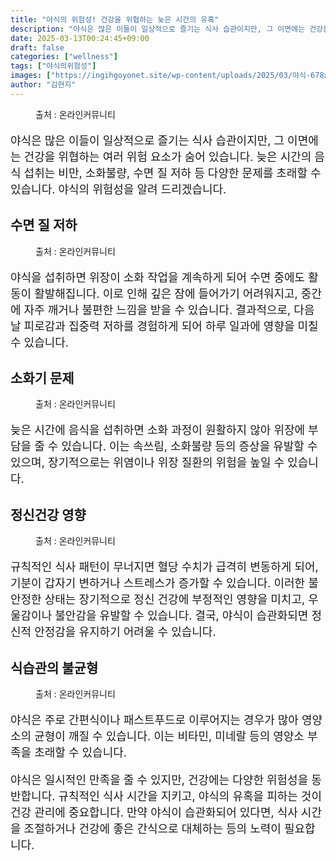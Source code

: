 ```yaml
---
title: "야식의 위험성! 건강을 위협하는 늦은 시간의 유혹"
description: "야식은 많은 이들이 일상적으로 즐기는 식사 습관이지만, 그 이면에는 건강을 위협하는 여러 위험 요소가 숨어 있습니다. 늦은 시간의 음식 섭취는 비만, 소화불량, 수면 질 저하 등 다양한 문제를 초래할 수 있습니다. 야식의 위험성을 알려 드리겠습니다."
date: 2025-03-13T00:24:45+09:00
draft: false
categories: ["wellness"]
tags: ["야식의위험성"]
images: ["https://ingihgoyonet.site/wp-content/uploads/2025/03/야식-678x1024.jpg", "https://ingihgoyonet.site/wp-content/uploads/2025/03/수면질저하-1024x683.jpg", "https://ingihgoyonet.site/wp-content/uploads/2025/03/소화불량-683x1024.jpg", "https://ingihgoyonet.site/wp-content/uploads/2025/03/우울-1024x683.jpg", "https://ingihgoyonet.site/wp-content/uploads/2025/03/야식피자-1024x684.jpg"]
author: "김현지"
---
```


<figure ><img src="https://ingihgoyonet.site/wp-content/uploads/2025/03/야식-678x1024.jpg" alt="" style="aspect-ratio:16/9;object-fit:cover"/><figcaption >출처 : 온라인커뮤니티</figcaption></figure> <p style="font-size:18px">야식은 많은 이들이 일상적으로 즐기는 식사 습관이지만, 그 이면에는 건강을 위협하는 여러 위험 요소가 숨어 있습니다. 늦은 시간의 음식 섭취는 비만, 소화불량, 수면 질 저하 등 다양한 문제를 초래할 수 있습니다. 야식의 위험성을 알려 드리겠습니다.</p> <h2 >수면 질 저하</h2> <figure ><img src="https://ingihgoyonet.site/wp-content/uploads/2025/03/수면질저하-1024x683.jpg" alt="" style="aspect-ratio:16/9;object-fit:cover"/><figcaption >출처 : 온라인커뮤니티</figcaption></figure> <p style="font-size:18px">야식을 섭취하면 위장이 소화 작업을 계속하게 되어 수면 중에도 활동이 활발해집니다. 이로 인해 깊은 잠에 들어가기 어려워지고, 중간에 자주 깨거나 불편한 느낌을 받을 수 있습니다. 결과적으로, 다음 날 피로감과 집중력 저하를 경험하게 되어 하루 일과에 영향을 미칠 수 있습니다.</p> <h2 >소화기 문제</h2> <figure ><img src="https://ingihgoyonet.site/wp-content/uploads/2025/03/소화불량-683x1024.jpg" alt="" style="aspect-ratio:16/9;object-fit:cover"/><figcaption >출처 : 온라인커뮤니티</figcaption></figure> <p style="font-size:18px">늦은 시간에 음식을 섭취하면 소화 과정이 원활하지 않아 위장에 부담을 줄 수 있습니다. 이는 속쓰림, 소화불량 등의 증상을 유발할 수 있으며, 장기적으로는 위염이나 위장 질환의 위험을 높일 수 있습니다.</p> <h2 >정신건강 영향</h2> <figure ><img src="https://ingihgoyonet.site/wp-content/uploads/2025/03/우울-1024x683.jpg" alt="" style="aspect-ratio:16/9;object-fit:cover"/><figcaption >출처 : 온라인커뮤니티</figcaption></figure> <p style="font-size:18px">규칙적인 식사 패턴이 무너지면 혈당 수치가 급격히 변동하게 되어, 기분이 갑자기 변하거나 스트레스가 증가할 수 있습니다. 이러한 불안정한 상태는 장기적으로 정신 건강에 부정적인 영향을 미치고, 우울감이나 불안감을 유발할 수 있습니다. 결국, 야식이 습관화되면 정신적 안정감을 유지하기 어려울 수 있습니다.</p> <h2 >식습관의 불균형</h2> <figure ><img src="https://ingihgoyonet.site/wp-content/uploads/2025/03/야식피자-1024x684.jpg" alt="" /><figcaption >출처 : 온라인커뮤니티</figcaption></figure> <p style="font-size:18px">야식은 주로 간편식이나 패스트푸드로 이루어지는 경우가 많아 영양소의 균형이 깨질 수 있습니다. 이는 비타민, 미네랄 등의 영양소 부족을 초래할 수 있습니다.</p> <p style="font-size:18px">야식은 일시적인 만족을 줄 수 있지만, 건강에는 다양한 위험성을 동반합니다. 규칙적인 식사 시간을 지키고, 야식의 유혹을 피하는 것이 건강 관리에 중요합니다. 만약 야식이 습관화되어 있다면, 식사 시간을 조절하거나 건강에 좋은 간식으로 대체하는 등의 노력이 필요합니다.</p>
